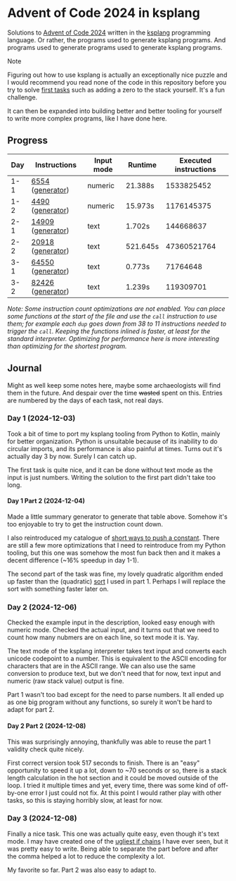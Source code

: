 # Advent of Code 2024 in ksplang

Solutions to [Advent of Code 2024](https://adventofcode.com/2024/) written in
the [ksplang](https://github.com/ksp/ksplang) programming language. Or rather, the programs used to generate
ksplang programs. And programs used to generate programs used to generate ksplang programs.


> [!NOTE]
> Figuring out how to use ksplang is actually an exceptionally nice puzzle and I would recommend you read none
> of the code in this repository before you try to solve [first tasks](https://github.com/ksp/ksplang/blob/master/ksplang_en.md#tasks)
> such as adding a zero to the stack yourself. It's a fun challenge.
> 
> It can then be expanded into building better and better tooling for yourself
> to write more complex programs, like I have done here.


## Progress

| Day | Instructions                                                                                    | Input mode | Runtime  | Executed instructions |
|-----|-------------------------------------------------------------------------------------------------|------------|----------|-----------------------|
| 1-1 | [6554](/ksplang/1-1.ksplang) ([generator](/aoc/src/main/kotlin/cz/sejsel/ksplang/aoc/Day1.kt))  | numeric    | 21.388s  | 1533825452            |
| 1-2 | [4490](/ksplang/1-2.ksplang) ([generator](/aoc/src/main/kotlin/cz/sejsel/ksplang/aoc/Day1.kt))  | numeric    | 15.973s  | 1176145375            |
| 2-1 | [14909](/ksplang/2-1.ksplang) ([generator](/aoc/src/main/kotlin/cz/sejsel/ksplang/aoc/Day2.kt)) | text       | 1.702s   | 144668637             |
| 2-2 | [20918](/ksplang/2-2.ksplang) ([generator](/aoc/src/main/kotlin/cz/sejsel/ksplang/aoc/Day2.kt)) | text       | 521.645s | 47360521764           |
| 3-1 | [64550](/ksplang/3-1.ksplang) ([generator](/aoc/src/main/kotlin/cz/sejsel/ksplang/aoc/Day3.kt)) | text       | 0.773s   | 71764648              |
| 3-2 | [82426](/ksplang/3-2.ksplang) ([generator](/aoc/src/main/kotlin/cz/sejsel/ksplang/aoc/Day3.kt)) | text       | 1.239s   | 119309701             |

*Note: Some instruction count optimizations are not enabled. You can place some functions at the start of the file and use
the `call` instruction to use them; for example each `dup` goes down from 38 to 11 instructions needed to trigger the `call`.
Keeping the functions inlined is faster, at least for the standard interpreter. Optimizing for performance here is more
interesting than optimizing for the shortest program.*

## Journal

Might as well keep some notes here, maybe some archaeologists will find them in the future.
And despair over the time ~~wasted~~ spent on this. Entries are numbered by the days of each task, not real days.

### Day 1 (2024-12-03)
Took a bit of time to port my ksplang tooling from Python to Kotlin, mainly for better organization.
Python is unsuitable because of its inability to do circular imports, and its performance is
also painful at times. Turns out it's actually day 3 by now. Surely I can catch up.

The first task is quite nice, and it can be done without text mode as the input is just numbers.
Writing the solution to the first part didn't take too long.

#### Day 1 Part 2 (2024-12-04)
Made a little summary generator to generate that table above. Somehow it's too enjoyable
to try to get the instruction count down.

I also reintroduced my catalogue of [short ways to push a constant](gen/src/main/resources/short_pushes.txt).
There are still a few more optimizations that I need to reintroduce from my Python tooling, but this one
was somehow the most fun back then and it makes a decent difference (~16% speedup in day 1-1).

The second part of the task was fine, my lovely quadratic algorithm ended up faster than
the (quadratic) [sort](https://arxiv.org/abs/2110.01111) I used in part 1. Perhaps I will replace the sort
with something faster later on.

### Day 2 (2024-12-06)

Checked the example input in the description, looked easy enough with numeric mode. Checked the actual input,
and it turns out that we need to count how many nubmers are on each line, so text mode it is. Yay.

The text mode of the ksplang interpreter takes text input and converts each unicode codepoint to a number.
This is equivalent to the ASCII encoding for characters that are in the ASCII range. We can also use the same
conversion to produce text, but we don't need that for now, text input and numeric (raw stack value) output is fine.

Part 1 wasn't too bad except for the need to parse numbers. It all ended up as one big program without
any functions, so surely it won't be hard to adapt for part 2.

#### Day 2 Part 2 (2024-12-08)

This was surprisingly annoying, thankfully was able to reuse the part 1 validity check quite nicely.

First correct version took 517 seconds to finish. There is an "easy" opportunity to speed it up a lot,
down to ~70 seconds or so, there is a stack length calculation in the hot section and it could be moved outside of the
loop.
I tried it multiple times and yet, every time, there was some kind of off-by-one error I just could not fix.
At this point I would rather play with other tasks, so this is staying horribly slow, at least for now.

### Day 3 (2024-12-08)

Finally a nice task. This one was actually quite easy, even though it's text mode. I may have created one of the
[ugliest if chains](https://github.com/Sejsel/aoc2024-ksplang/blob/master/aoc/src/main/kotlin/cz/sejsel/ksplang/aoc/Day3.kt#L272-L395) I have ever seen, but it was pretty easy to write.
Being able to separate the part before and after the comma helped a lot to reduce the complexity a lot.

My favorite so far. Part 2 was also easy to adapt to.